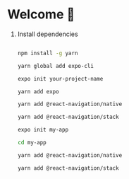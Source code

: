 # Welcome 👋

1. Install dependencies

   ```bash
   
   npm install -g yarn
   ```
   ```bash
   yarn global add expo-cli
   ```
   ```bash
   expo init your-project-name
   ```
   ```bash
   yarn add expo
   ```
   ```bash
   yarn add @react-navigation/native
   ```
   ```bash
   yarn add @react-navigation/stack
   ```
   ```bash
   expo init my-app
   ```
   ```bash
   cd my-app
   ```
   ```bash
   yarn add @react-navigation/native
   ```
   ```bash
   yarn add @react-navigation/stack
   ```

